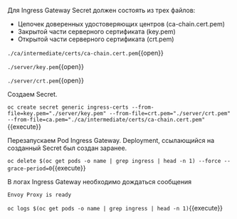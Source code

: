 Для Ingress Gateway Secret должен состоять из трех файлов:

* Цепочек доверенных удостоверяющих центров (ca-chain.cert.pem)
* Закрытой части серверного сертификата (key.pem)
* Открытой части серверного сертификата (crt.pem)

`./ca/intermediate/certs/ca-chain.cert.pem`{{open}}

`./server/key.pem`{{open}}

`./server/crt.pem`{{open}}

Создаем Secret.

`oc create secret generic ingress-certs --from-file=key.pem="./server/key.pem" --from-file=crt.pem="./server/crt.pem" --from-file=ca.pem="./ca/intermediate/certs/ca-chain.cert.pem"`{{execute}}

Перезапускаем Pod Ingress Gateway. Deployment, ссылающийся на созданный Secret был создан заранее.

`oc delete $(oc get pods -o name | grep ingress | head -n 1) --force --grace-period=0`{{execute}}

В логах Ingress Gateway необходимо дождаться сообщения

`Envoy Proxy is ready`

`oc logs $(oc get pods -o name | grep ingress | head -n 1)`{{execute}}

